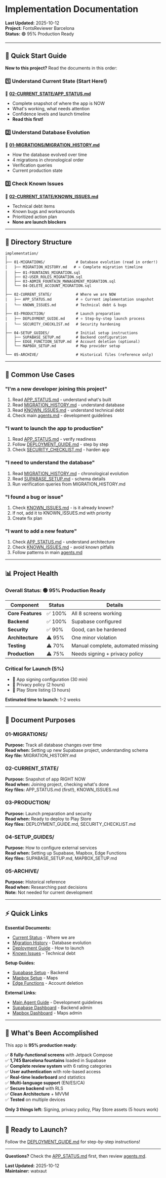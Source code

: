 # Implementation Documentation

**Last Updated:** 2025-10-12  
**Project:** FontsReviewer Barcelona  
**Status:** 🟢 95% Production Ready

---

## 📖 Quick Start Guide

**New to this project?** Read the documents in this order:

### 1️⃣ Understand Current State (Start Here!)
📄 **[02-CURRENT_STATE/APP_STATUS.md](02-CURRENT_STATE/APP_STATUS.md)**
- Complete snapshot of where the app is NOW
- What's working, what needs attention
- Confidence levels and launch timeline
- **Read this first!**

### 2️⃣ Understand Database Evolution
📄 **[01-MIGRATIONS/MIGRATION_HISTORY.md](01-MIGRATIONS/MIGRATION_HISTORY.md)**
- How the database evolved over time
- 4 migrations in chronological order
- Verification queries
- Current production state

### 3️⃣ Check Known Issues
📄 **[02-CURRENT_STATE/KNOWN_ISSUES.md](02-CURRENT_STATE/KNOWN_ISSUES.md)**
- Technical debt items
- Known bugs and workarounds
- Prioritized action plan
- **None are launch blockers**

---

## 📁 Directory Structure

```
implementation/
│
├── 01-MIGRATIONS/              # Database evolution (read in order!)
│   ├── MIGRATION_HISTORY.md   # ⭐ Complete migration timeline
│   ├── 01-FOUNTAINS_MIGRATION.sql
│   ├── 02-USER_ROLES_MIGRATION.sql
│   ├── 03-ADMIN_FOUNTAIN_MANAGEMENT_MIGRATION.sql
│   └── 04-DELETE_ACCOUNT_MIGRATION.sql
│
├── 02-CURRENT_STATE/           # Where we are NOW
│   ├── APP_STATUS.md           # ⭐ Current implementation snapshot
│   └── KNOWN_ISSUES.md         # Technical debt & bugs
│
├── 03-PRODUCTION/              # Launch preparation
│   ├── DEPLOYMENT_GUIDE.md     # ⭐ Step-by-step launch process
│   └── SECURITY_CHECKLIST.md   # Security hardening
│
├── 04-SETUP_GUIDES/            # Initial setup instructions
│   ├── SUPABASE_SETUP.md       # Backend configuration
│   ├── EDGE_FUNCTION_SETUP.md  # Account deletion (optional)
│   └── MAPBOX_SETUP.md         # Map provider setup
│
└── 05-ARCHIVE/                 # Historical files (reference only)
```

---

## 🎯 Common Use Cases

### "I'm a new developer joining this project"
1. Read [APP_STATUS.md](02-CURRENT_STATE/APP_STATUS.md) - understand what's built
2. Read [MIGRATION_HISTORY.md](01-MIGRATIONS/MIGRATION_HISTORY.md) - understand database
3. Read [KNOWN_ISSUES.md](02-CURRENT_STATE/KNOWN_ISSUES.md) - understand technical debt
4. Check main [agents.md](../agents.md) - development guidelines

### "I want to launch the app to production"
1. Read [APP_STATUS.md](02-CURRENT_STATE/APP_STATUS.md) - verify readiness
2. Follow [DEPLOYMENT_GUIDE.md](03-PRODUCTION/DEPLOYMENT_GUIDE.md) - step by step
3. Check [SECURITY_CHECKLIST.md](03-PRODUCTION/SECURITY_CHECKLIST.md) - harden app

### "I need to understand the database"
1. Read [MIGRATION_HISTORY.md](01-MIGRATIONS/MIGRATION_HISTORY.md) - chronological evolution
2. Read [SUPABASE_SETUP.md](04-SETUP_GUIDES/SUPABASE_SETUP.md) - schema details
3. Run verification queries from MIGRATION_HISTORY.md

### "I found a bug or issue"
1. Check [KNOWN_ISSUES.md](02-CURRENT_STATE/KNOWN_ISSUES.md) - is it already known?
2. If not, add it to KNOWN_ISSUES.md with priority
3. Create fix plan

### "I want to add a new feature"
1. Check [APP_STATUS.md](02-CURRENT_STATE/APP_STATUS.md) - understand architecture
2. Check [KNOWN_ISSUES.md](02-CURRENT_STATE/KNOWN_ISSUES.md) - avoid known pitfalls
3. Follow patterns in main [agents.md](../agents.md)

---

## 📊 Project Health

### Overall Status: 🟢 95% Production Ready

| Component | Status | Details |
|-----------|--------|---------|
| **Core Features** | ✅ 100% | All 8 screens working |
| **Backend** | ✅ 100% | Supabase configured |
| **Security** | ✅ 90% | Good, can be hardened |
| **Architecture** | ⚠️ 95% | One minor violation |
| **Testing** | ⚠️ 70% | Manual complete, automated missing |
| **Production** | ⚠️ 75% | Needs signing + privacy policy |

### Critical for Launch (5%)
- 🔴 App signing configuration (30 min)
- 🔴 Privacy policy (2 hours)  
- 🔴 Play Store listing (3 hours)

**Estimated time to launch:** 1-2 weeks

---

## 📝 Document Purposes

### 01-MIGRATIONS/
**Purpose:** Track all database changes over time  
**Read when:** Setting up new Supabase project, understanding schema  
**Key file:** MIGRATION_HISTORY.md

### 02-CURRENT_STATE/
**Purpose:** Snapshot of app RIGHT NOW  
**Read when:** Joining project, checking what's done  
**Key files:** APP_STATUS.md (first!), KNOWN_ISSUES.md

### 03-PRODUCTION/
**Purpose:** Launch preparation and security  
**Read when:** Ready to deploy to Play Store  
**Key files:** DEPLOYMENT_GUIDE.md, SECURITY_CHECKLIST.md

### 04-SETUP_GUIDES/
**Purpose:** How to configure external services  
**Read when:** Setting up Supabase, Mapbox, Edge Functions  
**Key files:** SUPABASE_SETUP.md, MAPBOX_SETUP.md

### 05-ARCHIVE/
**Purpose:** Historical reference  
**Read when:** Researching past decisions  
**Note:** Not needed for current development

---

## ⚡ Quick Links

**Essential Documents:**
- [Current Status](02-CURRENT_STATE/APP_STATUS.md) - Where we are
- [Migration History](01-MIGRATIONS/MIGRATION_HISTORY.md) - Database evolution
- [Deployment Guide](03-PRODUCTION/DEPLOYMENT_GUIDE.md) - How to launch
- [Known Issues](02-CURRENT_STATE/KNOWN_ISSUES.md) - Technical debt

**Setup Guides:**
- [Supabase Setup](04-SETUP_GUIDES/SUPABASE_SETUP.md) - Backend
- [Mapbox Setup](04-SETUP_GUIDES/MAPBOX_SETUP.md) - Maps
- [Edge Functions](04-SETUP_GUIDES/EDGE_FUNCTION_SETUP.md) - Account deletion

**External Links:**
- [Main Agent Guide](../agents.md) - Development guidelines
- [Supabase Dashboard](https://app.supabase.com) - Backend admin
- [Mapbox Dashboard](https://account.mapbox.com) - Maps admin

---

## 🎉 What's Been Accomplished

This app is **95% production ready**:

✅ **8 fully-functional screens** with Jetpack Compose  
✅ **1,745 Barcelona fountains** loaded in Supabase  
✅ **Complete review system** with 6 rating categories  
✅ **User authentication** with role-based access  
✅ **Real-time leaderboard** and statistics  
✅ **Multi-language support** (EN/ES/CA)  
✅ **Secure backend** with RLS  
✅ **Clean Architecture** + MVVM  
✅ **Tested** on multiple devices  

**Only 3 things left:** Signing, privacy policy, Play Store assets (5 hours work)

---

## 🚀 Ready to Launch?

Follow the [DEPLOYMENT_GUIDE.md](03-PRODUCTION/DEPLOYMENT_GUIDE.md) for step-by-step instructions!

---

**Questions?** Check the [APP_STATUS.md](02-CURRENT_STATE/APP_STATUS.md) first, then review [agents.md](../agents.md).

**Last Updated:** 2025-10-12  
**Maintainer:** watxaut
